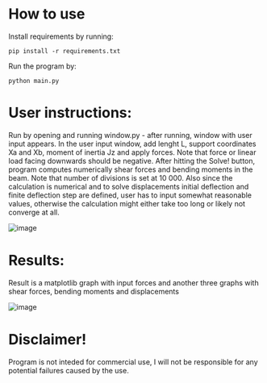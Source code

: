 # How to use
Install requirements by running:
```
pip install -r requirements.txt
```
Run the program by:
```
python main.py
```

# User instructions:

Run by opening and running window.py - after running, window with user input appears. In the user input window, add lenght L, support coordinates Xa and Xb, moment of inertia Jz and apply forces. Note that force or linear load facing downwards should be negative. After hitting the Solve! button, program computes numerically shear forces and bending moments in the beam. Note that number of divisions is set at 10 000. Also since the calculation is numerical and to solve displacements initial deflection and finite deflection step are defined, user has to input somewhat reasonable values, otherwise the calculation might either take too long or likely not converge at all.

![image](https://user-images.githubusercontent.com/94861828/148649023-289b3766-a5f5-4034-b3ea-6193af2bb383.png)

# Results:
Result is a matplotlib graph with input forces and another three graphs with shear forces, bending moments and displacements

![image](https://user-images.githubusercontent.com/94861828/148651299-905c2f02-bc02-4626-9fcb-ba231a969bb1.png)

# Disclaimer!
Program is not inteded for commercial use, I will not be responsible for any potential failures caused by the use.






